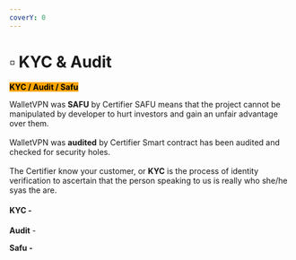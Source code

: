 ```yaml
---
coverY: 0
---
```


# ▫ KYC & Audit

&#x20;<mark style="background-color:orange;">**KYC / Audit / Safu**</mark>&#x20;

WalletVPN was **SAFU** by Certifier SAFU means that the project cannot be manipulated by developer to hurt investors and gain an unfair advantage over them.\
\
WalletVPN was **audited** by Certifier Smart contract has been audited and checked for security holes.\
\
The Certifier know your customer, or **KYC** is the process of identity verification to ascertain that the person speaking to us is really who she/he syas the are.

#### KYC -&#x20;

**Audit** -&#x20;

**Safu -**&#x20;
